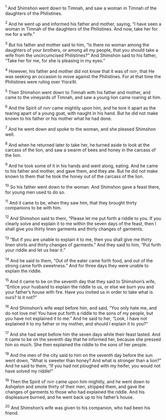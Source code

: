 <sup>1</sup> And Shimshon went down to Timnah, and saw a woman in Timnah of the daughters of the Philistines.

<sup>2</sup> And he went up and informed his father and mother, saying, “I have seen a woman in Timnah of the daughters of the Philistines. And now, take her for me for a wife.”

<sup>3</sup> But his father and mother said to him, “Is there no woman among the daughters of your brothers, or among all my people, that you should take a wife from the uncircumcised Philistines?” And Shimshon said to his father, “Take her for me, for she is pleasing in my eyes.”

<sup>4</sup> However, his father and mother did not know that it was of יהוה, that He was seeking an occasion to move against the Philistines. For at that time the Philistines were ruling over Yisra’ĕl.

<sup>5</sup> Then Shimshon went down to Timnah with his father and mother, and came to the vineyards of Timnah, and saw a young lion came roaring at him.

<sup>6</sup> And the Spirit of יהוה came mightily upon him, and he tore it apart as the tearing apart of a young goat, with naught in his hand. But he did not make known to his father or his mother what he had done.

<sup>7</sup> And he went down and spoke to the woman, and she pleased Shimshon well.

<sup>8</sup> And when he returned later to take her, he turned aside to look at the carcass of the lion, and saw a swarm of bees and honey in the carcass of the lion.

<sup>9</sup> And he took some of it in his hands and went along, eating. And he came to his father and mother, and gave them, and they ate. But he did not make known to them that he took the honey out of the carcass of the lion.

<sup>10</sup> So his father went down to the woman. And Shimshon gave a feast there, for young men used to do so.

<sup>11</sup> And it came to be, when they saw him, that they brought thirty companions to be with him.

<sup>12</sup> And Shimshon said to them, “Please let me put forth a riddle to you. If you clearly solve and explain it to me within the seven days of the feast, then I shall give you thirty linen garments and thirty changes of garments.

<sup>13</sup> “But if you are unable to explain it to me, then you shall give me thirty linen shirts and thirty changes of garments.” And they said to him, “Put forth your riddle and let us hear it.”

<sup>14</sup> And he said to them, “Out of the eater came forth food, and out of the strong came forth sweetness.” And for three days they were unable to explain the riddle.

<sup>15</sup> And it came to be on the seventh day that they said to Shimshon’s wife, “Entice your husband to explain the riddle to us, or else we burn you and your father’s house with fire. Have you invited us in order to take what is ours? Is it not?”

<sup>16</sup> And Shimshon’s wife wept before him, and said, “You only hate me, and do not love me! You have put forth a riddle to the sons of my people, but you have not explained it to me.” And he said to her, “Look, I have not explained it to my father or my mother, and should I explain it to you?”

<sup>17</sup> And she had wept before him the seven days while their feast lasted. And it came to be on the seventh day that he informed her, because she pressed him so much. She then explained the riddle to the sons of her people.

<sup>18</sup> And the men of the city said to him on the seventh day before the sun went down, “What is sweeter than honey? And what is stronger than a lion?” And he said to them, “If you had not ploughed with my heifer, you would not have solved my riddle!”

<sup>19</sup> Then the Spirit of יהוה came upon him mightily, and he went down to Ashqelon and smote thirty of their men, stripped them, and gave the changes of garments to those who had explained the riddle. And his displeasure burned, and he went back up to his father’s house.

<sup>20</sup> And Shimshon’s wife was given to his companion, who had been his friend.

